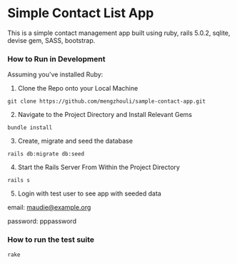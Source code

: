 # Simple Contact List App

This is a simple contact management app built using ruby, rails 5.0.2, sqlite, devise gem, SASS, bootstrap.


### How to Run in Development

Assuming you've installed Ruby:

1. Clone the Repo onto your Local Machine

`git clone https://github.com/mengzhouli/sample-contact-app.git`

2. Navigate to the Project Directory and Install Relevant Gems

`bundle install`

3. Create, migrate and seed the database

`rails db:migrate db:seed`


4. Start the Rails Server From Within the Project Directory

`rails s`

5. Login with test user to see app with seeded data

email: maudie@example.org

password: pppassword

### How to run the test suite
`rake`
